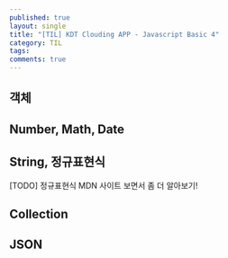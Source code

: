 ```yaml
---
published: true
layout: single
title: "[TIL] KDT Clouding APP - Javascript Basic 4"
category: TIL
tags:
comments: true
---
```


## 객체

## Number, Math, Date

## String, 정규표현식
[TODO] 정규표현식 MDN 사이트 보면서 좀 더 알아보기!

## Collection

## JSON